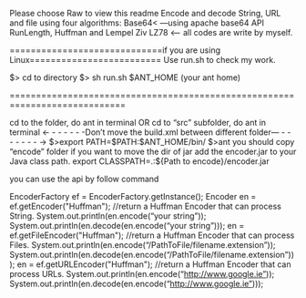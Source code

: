 Please choose Raw to view this readme
<MainFeatures>
Encode and decode String, URL and file using four algorithms:
Base64< —using apache base64 API
RunLength, Huffman and Lempel Ziv LZ78 <— all codes are write by myself.

=============================if you are using Linux=========================
Use run.sh to check my work.

$> cd to directory
$> sh run.sh $ANT_HOME (your ant home)

============================================================================

<Compile the Code>
cd to the folder, do ant in terminal
OR cd to “src” subfolder, do ant in terminal
<- - - - - - -Don’t move the build.xml between different folder— - - - - - - - ->
$>export PATH=$PATH:$ANT_HOME/bin/
$>ant

<Using the API>
you should copy “encode” folder if you want to move the dir of jar
add the encoder.jar to your Java class path.
export CLASSPATH=.:${Path to encode}/encoder.jar

<All methods returns string. You should export them to a file or post them by your self.>

you can use the api by follow command

EncoderFactory ef = EncoderFactory.getInstance();
Encoder en = ef.getEncoder("Huffman"); //return a Huffman Encoder that can process String.
System.out.println(en.encode(“your string”));
System.out.println(en.decode(en.encode(“your string”)));
en = ef.getFileEncoder("Huffman"); //return a Huffman Encoder that can process Files. 
System.out.println(en.encode(“/PathToFile/filename.extension”));
System.out.println(en.decode(en.encode(“/PathToFile/filename.extension”)));
en = ef.getURLEncoder("Huffman"); //return a Huffman Encoder that can process URLs. 
System.out.println(en.encode(“http://www.google.ie”));
System.out.println(en.decode(en.encode(“http://www.google.ie”)));
